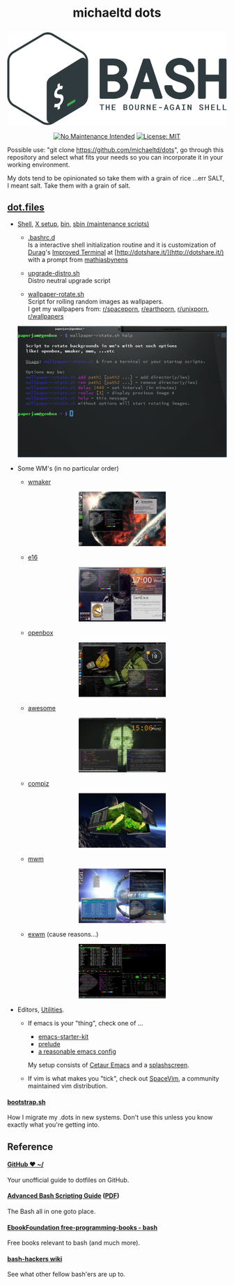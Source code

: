 # <p align="center">michaeltd dots</p>
<p align="center"><a href="http://www.tldp.org/LDP/abs/html/abs-guide.html"><img alt="bash-logo" src="assets/bash_logo_transparent.svg"></a></p>
<p align="center"><a href="http://unmaintained.tech/"><img alt="No Maintenance Intended" src="http://unmaintained.tech/badge.svg"></a> <a href="https://opensource.org/licenses/MIT"><img alt="License: MIT" src="https://img.shields.io/badge/License-MIT-yellow.svg"></a></p>

  Possible use: "git clone https://github.com/michaeltd/dots", go through this repository and select what fits your needs so you can incorporate it in your working environment.

  My dots tend to be opinionated so take them with a grain of rice ...err SALT, I meant salt. Take them with a grain of salt.

## [dot.files](dot.files)

* [Shell](dot.files/.bash_profile), [X setup](dot.files/.xinitrc), [bin](dot.files/bin/), [sbin (maintenance scripts)](dot.files/sbin/)

  * [.bashrc.d](dot.files/.bashrc.d)
  <br/>Is a interactive shell initialization routine and it is customization of [Durag](http://dotshare.it/~Durag/)'s [Improved Terminal](http://dotshare.it/dots/1027/) at [http://dotshare.it/](http://dotshare.it/) with a prompt from [mathiasbynens](https://github.com/mathiasbynens/dotfiles)

  * [upgrade-distro.sh](dot.files/sbin/upgrade-distro.sh)
  <br/>Distro neutral upgrade script

  * [wallpaper-rotate.sh](dot.files/bin/wallpaper-rotate.sh)
  <br/>Script for rolling random images as wallpapers.
  <br/>I get my wallpapers from: [r/spaceporn](https://www.reddit.com/r/SpacePorn), [r/earthporn](https://www.reddit.com/r/EarthPorn/), [r/unixporn](https://www.reddit.com/r/unixporn), [r/wallpapers](https://www.reddit.com/r/wallpapers)

  <p align="center"><a href="wallpaper-rotate.sh"><img alt="Help screen" src="assets/wpr.png"></a></p>

* Some WM's (in no particular order)

  * [wmaker](dot.files/GNUstep/)

  <p align="center"><a href="dot.files/GNUstep/"><img width="200" alt="Window Maker" src="assets/wmaker.png"></a></p>

  * [e16](dot.files/.e16/)

  <p align="center"><a href="dot.files/.e16/"><img width="200" alt="e16" src="assets/e16.png"></a></p>

  * [openbox](dot.files/.config/openbox/)

  <p align="center"><a href="dot.files/.config/openbox/"><img width="200" alt="openbox" src="assets/openbox.png"></a></p>

  * [awesome](dot.files/.config/awesome/)

  <p align="center"><a href="dot.files/.config/awesome/"><img width="200" alt="awesome" src="assets/awesome.png"></a></p>

  * [compiz](dot.files/.config/compiz/)

  <p align="center"><a href="dot.files/.config/compiz/"><img width="200" alt="compiz" src="assets/compiz.png"></a></p>

  * [mwm](dot.files/.mwmrc)

  <p align="center"><a href="dot.files/.mwmrc"><img width="200" alt="Motif WM" src="assets/mwm.png"></a></p>

  * [exwm](https://github.com/ch11ng/exwm/wiki) (cause reasons...)

  <p align="center"><a href="https://github.com/ch11ng/exwm/wiki"><img width="200" alt="emacs(exwm)" src="assets/exwm.png"></a></p>


 * Editors, [Utilities](dot.files/.tmux.conf).

   * If emacs is your "thing", check one of ...

     * [emacs-starter-kit](https://github.com/technomancy/emacs-starter-kit)
     * [prelude](https://github.com/bbatsov/prelude)
     * [a reasonable emacs config](https://github.com/purcell/emacs.d)
     
     My setup consists of [Cetaur Emacs](https://github.com/seagle0128/.emacs.d) and a [splashscreen](https://github.com/notarock/.emacs.d/blob/master/splash.png).

   * If vim is what makes you "tick", check out [SpaceVim](https://github.com/SpaceVim/SpaceVim), a community maintained vim distribution.

<a name="bootstrap.sh"></a>
#### [bootstrap.sh](bootstrap.sh)
How I migrate my .dots in new systems. Don't use this unless you know exactly what you're getting into.

## Reference
#### [GitHub ❤ ~/](https://dotfiles.github.io/)
Your unofficial guide to dotfiles on GitHub.

#### [Advanced Bash Scripting Guide](http://www.tldp.org/LDP/abs/html/abs-guide.html) ([PDF](http://www.tldp.org/LDP/abs/abs-guide.pdf))
The Bash all in one goto place.

#### [EbookFoundation free-programming-books - bash](https://github.com/EbookFoundation/free-programming-books/blob/master/free-programming-books.md#bash)
Free books relevant to bash (and much more).

#### [bash-hackers wiki](http://wiki.bash-hackers.org/)
See what other fellow bash'ers are up to.
